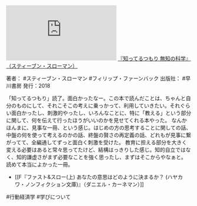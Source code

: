 ![](https://gyazo.com/6b4bfb00248189dfc9b8282def799317.img)
[『知ってるつもり 無知の科学』（スティーブン・スローマン）](https://amzn.to/3vLu6go)

著者： #スティーブン・スローマン #フィリップ・ファーンバック
出版社： #早川書房 
発行：2018

「知ってるつもり」読了。面白かったなー。この本で読んだことは、ちゃんと自分のものにして、それこそこの考えに乗っかって、利用していきたい。それぐらい面白かったし、刺激的やったし、いろんなことに、特に「教える」という部分に関して、何を伝えて行ったほうがいいのかを見せてくれる本やった。
なんかほんまに、見事な一冊、という感じ。はじめの方の思考することに関しての話、中盤の何を使って考えるのかの話、終盤の賢さの再定義の話、どれもが見事に繋がってて、全編通してずっと面白く刺激を受けた。
教育に担える部分を大きく変える必要はあると常々思ってたけど、結構はっきりした感じ。知的自立ではなく、知的謙虚さがまず必要なことを強く思ったし、まずはそこからやなぁと。
読めて本当によかった一冊。

- [[F『ファスト&スロー(上) あなたの意思はどのように決まるか？ (ハヤカワ・ノンフィクション文庫)』（ダニエル・カーネマン）]]

#行動経済学 #学びについて 